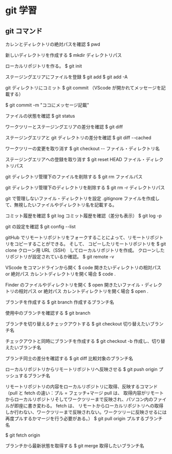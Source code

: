 # git 学習

## git コマンド

カレンとディレクトリの絶対パスを確認
$ pwd

新しいディレクトリを作成する
$ mkdir ディレクトリパス

ローカルリポジトリを作る。
$ git init

ステージングエリアにファイルを登録
$ git add
$ git add -A

git ディレクトリにコミット
$ git commit
（VScode が開かれてメッセージを記載する）

$ git commit -m "ココにメッセージ記載"

ファイルの状態を確認
$ git status

ワークツリーとステージングエリアの差分を確認
$ git diff

ステージングエリアと git ディレクトリの差分を確認
$ git diff --cached

ワークツリーの変更を取り消す
$ git checkout -- ファイル・ディレクトリ名

ステージングエリアへの登録を取り消す
$ git reset HEAD ファイル・ディレクトリパス

git ディレクトリ管理下のファイルを削除する
$ git rm ファイルパス

git ディレクトリ管理下のディレクトリを削除する
$ git rm -r ディレクトリパス

git で管理しないファイル・ディレクトリを設定
.gitignore ファイルを作成して、無視したいファイルやディレクトリ名を記載する。

コミット履歴を確認
$ git log
コミット履歴を確認（差分も表示）
$ git log -p

git の設定を確認
$ git config --list

gitHub でリモートリポジトリをフォークすることによって、リモートリポジトリをコピーすることができる。
そして、
コピーしたリモートリポジトリを
$ git clone クローン用 URL（SSH）
してローカルリポジトリを作成。
クローンしたリポジトリが設定されているか確認。
$ git remote -v

VScode をコマンドラインから開く
$ code 開きたいディレクトリの相対パス or 絶対パス
カレントディレクトリを開く場合
$ code .

Finder のファイルやディレクトリを開く
$ open 開きたいファイル・ディレクトリの相対パス or 絶対パス
カレントディレクトリを開く場合
$ open .

ブランチを作成する
$ git branch 作成するブランチ名

使用中のブランチを確認する
$ git branch

ブランチを切り替えるチェックアウトする
$ git checkout 切り替えたいブランチ名

チェックアウトと同時にブランチを作成する
$ git checkout -b 作成し、切り替えたいブランチ名

ブランチ同士の差分を確認する
$ git diff 比較対象のブランチ名

ローカルリポジトリからリモートリポジトリへ反映させる
$ git push origin プッシュするブランチ名

リモートリポジトリの内容をローカルリポジトリに取得、反映するコマンド
（pull と fetch の違い：プル = フェッチ+マージ
pull は、
取得内容がリモートからローカルリポジトリそしてワークツリーまで反映され、パソコン内のファイルが即座に書き変わる。
fetch は、
リモートからローカルリポジトリへの取得しか行わない、ワークツリーまで反映されない。ワークツリーに反映させるには再度プルするかマージを行う必要がある。）
$ git pull origin プルするブランチ名

$ git fetch origin

ブランチから最新状態を取得する
$ git merge 取得したいブランチ名
